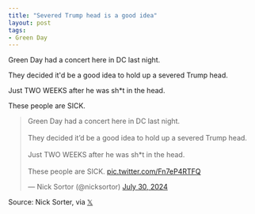 ```yaml
---
title: "Severed Trump head is a good idea"
layout: post
tags:
- Green Day
---
```


Green Day had a concert here in DC last night.

They decided it'd be a good idea to hold up a severed Trump head.

Just TWO WEEKS after he was sh*t in the head.

These people are SICK.

<blockquote class="twitter-tweet"><p lang="en" dir="ltr">Green Day had a concert here in DC last night.<br><br>They decided it’d be a good idea to hold up a severed Trump head.<br><br>Just TWO WEEKS after he was sh*t in the head.<br><br>These people are SICK. <a href="https://t.co/Fn7eP4RTFQ">pic.twitter.com/Fn7eP4RTFQ</a></p>&mdash; Nick Sortor (@nicksortor) <a href="https://twitter.com/nicksortor/status/1818292038439207075?ref_src=twsrc%5Etfw">July 30, 2024</a></blockquote> <script async src="https://platform.twitter.com/widgets.js" charset="utf-8"></script>

Source: Nick Sorter, via [𝕏](https://x.com)
